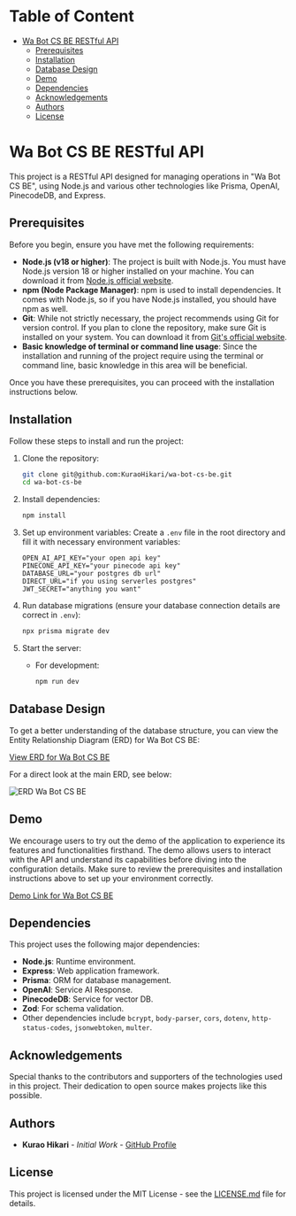 # Table of Content

<!-- TOC start (generated with https://github.com/derlin/bitdowntoc) -->

- [Wa Bot CS BE RESTful API](#wa-bot-cs-be-restful-api)
  - [Prerequisites](#prerequisites)
  - [Installation](#installation)
  - [Database Design](#database-design)
  - [Demo](#demo)
  - [Dependencies](#dependencies)
  - [Acknowledgements](#acknowledgements)
  - [Authors](#authors)
  - [License](#license)

<!-- TOC end -->

<!-- TOC --><a name="wa-bot-cs-be-restful-api"></a>

# Wa Bot CS BE RESTful API

This project is a RESTful API designed for managing operations in "Wa Bot CS BE", using Node.js and various other technologies like Prisma, OpenAI, PinecodeDB, and Express.

<!-- TOC --><a name="prerequisites"></a>

## Prerequisites

Before you begin, ensure you have met the following requirements:

- **Node.js (v18 or higher)**: The project is built with Node.js. You must have Node.js version 18 or higher installed on your machine. You can download it from [Node.js official website](https://nodejs.org/).
- **npm (Node Package Manager)**: npm is used to install dependencies. It comes with Node.js, so if you have Node.js installed, you should have npm as well.
- **Git**: While not strictly necessary, the project recommends using Git for version control. If you plan to clone the repository, make sure Git is installed on your system. You can download it from [Git's official website](https://git-scm.com/).
- **Basic knowledge of terminal or command line usage**: Since the installation and running of the project require using the terminal or command line, basic knowledge in this area will be beneficial.

Once you have these prerequisites, you can proceed with the installation instructions below.

<!-- TOC --><a name="installation"></a>

## Installation

Follow these steps to install and run the project:

1. Clone the repository:

   ```bash
   git clone git@github.com:KuraoHikari/wa-bot-cs-be.git
   cd wa-bot-cs-be
   ```

2. Install dependencies:

   ```bash
   npm install
   ```

3. Set up environment variables:
   Create a `.env` file in the root directory and fill it with necessary environment variables:

   ```
   OPEN_AI_API_KEY="your open api key"
   PINECONE_API_KEY="your pinecode api key"
   DATABASE_URL="your postgres db url"
   DIRECT_URL="if you using serverles postgres"
   JWT_SECRET="anything you want"
   ```

4. Run database migrations (ensure your database connection details are correct in `.env`):

   ```bash
   npx prisma migrate dev
   ```

5. Start the server:
   - For development:
     ```bash
     npm run dev
     ```

<!-- TOC --><a name="database-design"></a>

## Database Design

To get a better understanding of the database structure, you can view the Entity Relationship Diagram (ERD) for Wa Bot CS BE:

[View ERD for Wa Bot CS BE](https://imgur.com/gallery/schema-db-wa-bot-cs-kurao-hikari-Ktk7Wx7)

For a direct look at the main ERD, see below:

![ERD Wa Bot CS BE](https://i.imgur.com/bjkBTEf.png)

<!-- TOC --><a name="demo"></a>

## Demo

We encourage users to try out the demo of the application to experience its features and functionalities firsthand. The demo allows users to interact with the API and understand its capabilities before diving into the configuration details. Make sure to review the prerequisites and installation instructions above to set up your environment correctly.

[Demo Link for Wa Bot CS BE](https://wa-bot-cs-proxy.vercel.app)

<!-- TOC --><a name="dependencies"></a>

## Dependencies

This project uses the following major dependencies:

- **Node.js**: Runtime environment.
- **Express**: Web application framework.
- **Prisma**: ORM for database management.
- **OpenAI**: Service AI Response.
- **PinecodeDB**: Service for vector DB.
- **Zod**: For schema validation.
- Other dependencies include `bcrypt`, `body-parser`, `cors`, `dotenv`, `http-status-codes`, `jsonwebtoken`, `multer`.

<!-- TOC --><a name="acknowledgements"></a>

## Acknowledgements

Special thanks to the contributors and supporters of the technologies used in this project. Their dedication to open source makes projects like this possible.

<!-- TOC --><a name="authors"></a>

## Authors

- **Kurao Hikari** - _Initial Work_ - [GitHub Profile](https://github.com/KuraoHikari)

<!-- TOC --><a name="license"></a>

## License

This project is licensed under the MIT License - see the [LICENSE.md](LICENSE.md) file for details.
